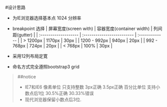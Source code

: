 #设计思路

* 为IE浏览器选择基本点 1024 分辨率
* breakpoint 选择
    | 屏幕宽度(screen with) |  容器宽度(container width)  | 列间距(gutter) |
    | :------------------- | :------------------------- | :------------- |
    | > 1200px             | 1170px                     | 30px           |
    | 1200 - 992px         | 940px                      | 20px           |
    | 992 - 768px          | 724px                      | 20px           |
    | < 768px              | 100%                       | 30px           |

* 采用12列布局定寛
* 命名方式完全遵照bootstrap3 grid

> ##notice
> - IE7和IE6 像素单位 只支持整数 3px正确 3.5px正确  百分比单位 支持小数点后1位 30.5%正确 30.33%错误
> - 现代浏览器保留小数点后3位.

